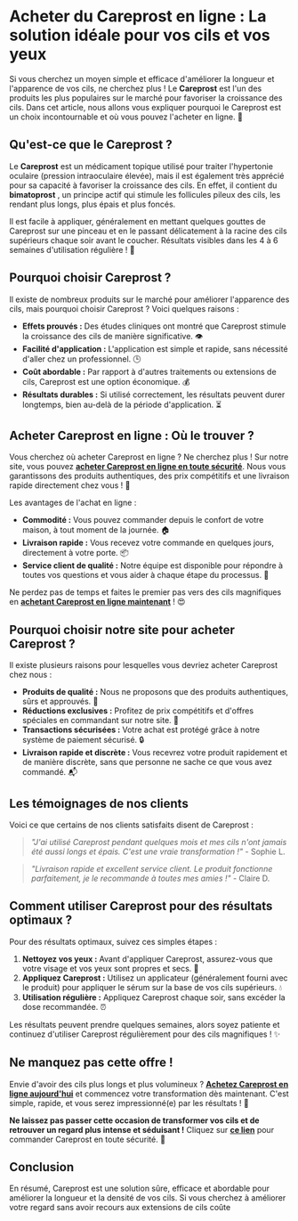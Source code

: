 # Acheter du Careprost en ligne : La solution idéale pour vos cils et vos yeux

Si vous cherchez un moyen simple et efficace d'améliorer la longueur et l'apparence de vos cils, ne cherchez plus ! Le **Careprost** est l'un des produits les plus populaires sur le marché pour favoriser la croissance des cils. Dans cet article, nous allons vous expliquer pourquoi le Careprost est un choix incontournable et où vous pouvez l'acheter en ligne. 🌟

## Qu'est-ce que le Careprost ?

Le **Careprost** est un médicament topique utilisé pour traiter l'hypertonie oculaire (pression intraoculaire élevée), mais il est également très apprécié pour sa capacité à favoriser la croissance des cils. En effet, il contient du **bimatoprost** , un principe actif qui stimule les follicules pileux des cils, les rendant plus longs, plus épais et plus foncés.

Il est facile à appliquer, généralement en mettant quelques gouttes de Careprost sur une pinceau et en le passant délicatement à la racine des cils supérieurs chaque soir avant le coucher. Résultats visibles dans les 4 à 6 semaines d'utilisation régulière ! 🌸

## Pourquoi choisir Careprost ?

Il existe de nombreux produits sur le marché pour améliorer l'apparence des cils, mais pourquoi choisir Careprost ? Voici quelques raisons :

- **Effets prouvés :** Des études cliniques ont montré que Careprost stimule la croissance des cils de manière significative. 👁️
- **Facilité d'application :** L'application est simple et rapide, sans nécessité d'aller chez un professionnel. 🕒
- **Coût abordable :** Par rapport à d'autres traitements ou extensions de cils, Careprost est une option économique. 💰
- **Résultats durables :** Si utilisé correctement, les résultats peuvent durer longtemps, bien au-delà de la période d'application. ⏳

## Acheter Careprost en ligne : Où le trouver ?

Vous cherchez où acheter Careprost en ligne ? Ne cherchez plus ! Sur notre site, vous pouvez [**acheter Careprost en ligne en toute sécurité**](https://tinyurl.com/careprostbestprice). Nous vous garantissons des produits authentiques, des prix compétitifs et une livraison rapide directement chez vous ! 🚚

Les avantages de l'achat en ligne :

- **Commodité :** Vous pouvez commander depuis le confort de votre maison, à tout moment de la journée. 🏠
- **Livraison rapide :** Vous recevez votre commande en quelques jours, directement à votre porte. 📦
- **Service client de qualité :** Notre équipe est disponible pour répondre à toutes vos questions et vous aider à chaque étape du processus. 💬

Ne perdez pas de temps et faites le premier pas vers des cils magnifiques en [**achetant Careprost en ligne maintenant**](https://tinyurl.com/careprostbestprice) ! 😍

## Pourquoi choisir notre site pour acheter Careprost ?

Il existe plusieurs raisons pour lesquelles vous devriez acheter Careprost chez nous :

- **Produits de qualité :** Nous ne proposons que des produits authentiques, sûrs et approuvés. 💯
- **Réductions exclusives :** Profitez de prix compétitifs et d'offres spéciales en commandant sur notre site. 🎉
- **Transactions sécurisées :** Votre achat est protégé grâce à notre système de paiement sécurisé. 🔒
- **Livraison rapide et discrète :** Vous recevrez votre produit rapidement et de manière discrète, sans que personne ne sache ce que vous avez commandé. 📬

## Les témoignages de nos clients

Voici ce que certains de nos clients satisfaits disent de Careprost :

> _"J'ai utilisé Careprost pendant quelques mois et mes cils n'ont jamais été aussi longs et épais. C'est une vraie transformation !"_ - Sophie L.

> _"Livraison rapide et excellent service client. Le produit fonctionne parfaitement, je le recommande à toutes mes amies !"_ - Claire D.

## Comment utiliser Careprost pour des résultats optimaux ?

Pour des résultats optimaux, suivez ces simples étapes :

1. **Nettoyez vos yeux :** Avant d'appliquer Careprost, assurez-vous que votre visage et vos yeux sont propres et secs. 🚿
2. **Appliquez Careprost :** Utilisez un applicateur (généralement fourni avec le produit) pour appliquer le sérum sur la base de vos cils supérieurs. 💧
3. **Utilisation régulière :** Appliquez Careprost chaque soir, sans excéder la dose recommandée. ⏰

Les résultats peuvent prendre quelques semaines, alors soyez patiente et continuez d'utiliser Careprost régulièrement pour des cils magnifiques ! ✨

## Ne manquez pas cette offre !

Envie d'avoir des cils plus longs et plus volumineux ? **[Achetez Careprost en ligne aujourd'hui](https://tinyurl.com/careprostbestprice)** et commencez votre transformation dès maintenant. C'est simple, rapide, et vous serez impressionné(e) par les résultats ! 🛒

**Ne laissez pas passer cette occasion de transformer vos cils et de retrouver un regard plus intense et séduisant !** Cliquez sur [**ce lien**](https://tinyurl.com/careprostbestprice) pour commander Careprost en toute sécurité. 💖

## Conclusion

En résumé, Careprost est une solution sûre, efficace et abordable pour améliorer la longueur et la densité de vos cils. Si vous cherchez à améliorer votre regard sans avoir recours aux extensions de cils coûte
